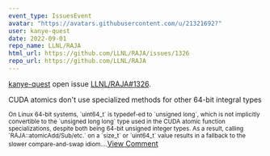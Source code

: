 ```yaml
---
event_type: IssuesEvent
avatar: "https://avatars.githubusercontent.com/u/21321692?"
user: kanye-quest
date: 2022-09-01
repo_name: LLNL/RAJA
html_url: https://github.com/LLNL/RAJA/issues/1326
repo_url: https://github.com/LLNL/RAJA
---
```


<a href='https://github.com/kanye-quest' target='_blank'>kanye-quest</a> open issue <a href='https://github.com/LLNL/RAJA/issues/1326' target='_blank'>LLNL/RAJA#1326</a>.

<p>CUDA atomics don't use specialized methods for other 64-bit integral types</p><small>On Linux 64-bit systems, `uint64_t` is typedef-ed to `unsigned long`, which is not implicitly convertible to the `unsigned long long` type used in the CUDA atomic function specializations, despite both being 64-bit unsigned integer types. As a result, calling `RAJA::atomicAdd/Sub/etc.` on a `size_t` or `uint64_t` value results in a fallback to the slower compare-and-swap idiom....</small><a href='https://github.com/LLNL/RAJA/issues/1326' target='_blank'>View Comment</a>
